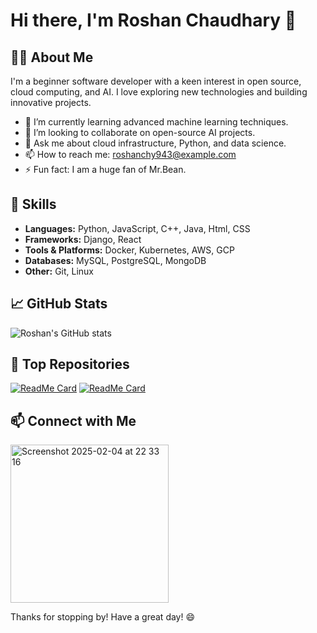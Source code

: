 # Hi there, I'm Roshan Chaudhary 👋

## 👨‍💻 About Me
I'm a beginner software developer with a keen interest in open source, cloud computing, and AI. I love exploring new technologies and building innovative projects.

- 🌱 I’m currently learning advanced machine learning techniques.
- 👯 I’m looking to collaborate on open-source AI projects.
- 💬 Ask me about cloud infrastructure, Python, and data science.
- 📫 How to reach me: [roshanchy943@example.com](mailto:roshan.chaudhary@example.com)
- ⚡ Fun fact: I am a huge fan of Mr.Bean.

## 🚀 Skills
- **Languages:** Python, JavaScript, C++, Java, Html, CSS
- **Frameworks:** Django, React
- **Tools & Platforms:** Docker, Kubernetes, AWS, GCP
- **Databases:** MySQL, PostgreSQL, MongoDB
- **Other:** Git, Linux

## 📈 GitHub Stats
![Roshan's GitHub stats](https://github-readme-stats.vercel.app/api?username=RoshanChaudhary5&show_icons=true&theme=radical)

## 🌟 Top Repositories
[![ReadMe Card](https://github-readme-stats.vercel.app/api/pin/?username=RoshanChaudhary5&repo=awesome-project&theme=radical)](https://github.com/RoshanChaudhary5/awesome-project)
[![ReadMe Card](https://github-readme-stats.vercel.app/api/pin/?username=RoshanChaudhary5&repo=another-cool-project&theme=radical)](https://github.com/RoshanChaudhary5/another-cool-project)

## 📫 Connect with Me
<img width="253" alt="Screenshot 2025-02-04 at 22 33 16" src="https://github.com/user-attachments/assets/bb136240-061e-48b0-ab54-a7ec14c0c9ef" />

Thanks for stopping by! Have a great day! 😄
